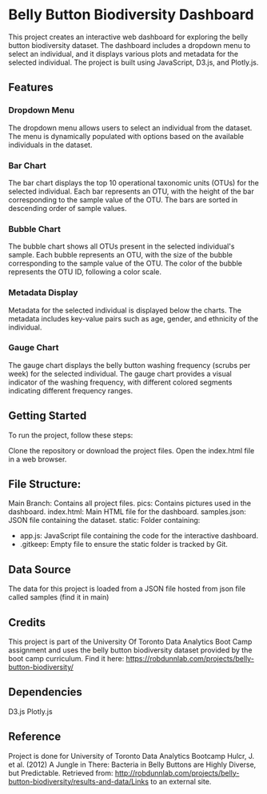 # Belly Button Biodiversity Dashboard
This project creates an interactive web dashboard for exploring the belly button biodiversity dataset. The dashboard includes a dropdown menu to select an individual, and it displays various plots and metadata for the selected individual. The project is built using JavaScript, D3.js, and Plotly.js.

## Features

### Dropdown Menu

The dropdown menu allows users to select an individual from the dataset.
The menu is dynamically populated with options based on the available individuals in the dataset.

### Bar Chart
The bar chart displays the top 10 operational taxonomic units (OTUs) for the selected individual.
Each bar represents an OTU, with the height of the bar corresponding to the sample value of the OTU.
The bars are sorted in descending order of sample values.

### Bubble Chart

The bubble chart shows all OTUs present in the selected individual's sample.
Each bubble represents an OTU, with the size of the bubble corresponding to the sample value of the OTU.
The color of the bubble represents the OTU ID, following a color scale.

### Metadata Display

Metadata for the selected individual is displayed below the charts.
The metadata includes key-value pairs such as age, gender, and ethnicity of the individual.

### Gauge Chart
The gauge chart displays the belly button washing frequency (scrubs per week) for the selected individual.
The gauge chart provides a visual indicator of the washing frequency, with different colored segments indicating different frequency ranges.


## Getting Started

To run the project, follow these steps:

Clone the repository or download the project files.
Open the index.html file in a web browser.

## File Structure:

Main Branch: Contains all project files.
pics: Contains pictures used in the dashboard.
index.html: Main HTML file for the dashboard.
samples.json: JSON file containing the dataset.
static: Folder containing:

-  app.js: JavaScript file containing the code for the interactive dashboard.
- .gitkeep: Empty file to ensure the static folder is tracked by Git.

## Data Source
The data for this project is loaded from a JSON file hosted from json file called samples (find it in main)

## Credits

This project is part of the University Of Toronto Data Analytics Boot Camp assignment and uses the belly button biodiversity dataset provided by the boot camp curriculum.
Find it here: https://robdunnlab.com/projects/belly-button-biodiversity/

## Dependencies

D3.js
Plotly.js

## Reference
Project is done for University of Toronto Data Analytics Bootcamp
Hulcr, J. et al. (2012) A Jungle in There: Bacteria in Belly Buttons are Highly Diverse, but Predictable. Retrieved from: http://robdunnlab.com/projects/belly-button-biodiversity/results-and-data/Links to an external site.
